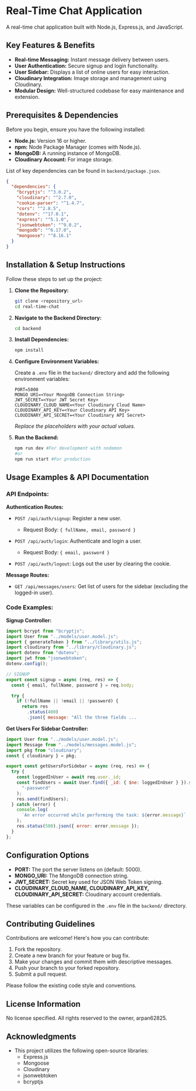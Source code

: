 # Real-Time Chat Application

A real-time chat application built with Node.js, Express.js, and JavaScript.

## Key Features & Benefits

*   **Real-time Messaging:** Instant message delivery between users.
*   **User Authentication:** Secure signup and login functionality.
*   **User Sidebar:** Displays a list of online users for easy interaction.
*   **Cloudinary Integration:** Image storage and management using Cloudinary.
*   **Modular Design:** Well-structured codebase for easy maintenance and extension.

## Prerequisites & Dependencies

Before you begin, ensure you have the following installed:

*   **Node.js:**  Version 16 or higher.
*   **npm:** Node Package Manager (comes with Node.js).
*   **MongoDB:** A running instance of MongoDB.
*   **Cloudinary Account:** For image storage.

List of key dependencies can be found in `backend/package.json`.

```json
{
  "dependencies": {
    "bcryptjs": "^3.0.2",
    "cloudinary": "^2.7.0",
    "cookie-parser": "^1.4.7",
    "cors": "^2.8.5",
    "dotenv": "^17.0.1",
    "express": "^5.1.0",
    "jsonwebtoken": "^9.0.2",
    "mongodb": "^6.17.0",
    "mongoose": "^8.16.1"
  }
}
```

## Installation & Setup Instructions

Follow these steps to set up the project:

1.  **Clone the Repository:**
    ```bash
    git clone <repository_url>
    cd real-time-chat
    ```

2.  **Navigate to the Backend Directory:**
    ```bash
    cd backend
    ```

3.  **Install Dependencies:**
    ```bash
    npm install
    ```

4.  **Configure Environment Variables:**

    Create a `.env` file in the `backend/` directory and add the following environment variables:

    ```
    PORT=5000
    MONGO_URI=<Your MongoDB Connection String>
    JWT_SECRET=<Your JWT Secret Key>
    CLOUDINARY_CLOUD_NAME=<Your Cloudinary Cloud Name>
    CLOUDINARY_API_KEY=<Your Cloudinary API Key>
    CLOUDINARY_API_SECRET=<Your Cloudinary API Secret>
    ```

    *Replace the placeholders with your actual values.*

5.  **Run the Backend:**
    ```bash
    npm run dev #For development with nodemon
    #or
    npm run start #For production
    ```

## Usage Examples & API Documentation

### API Endpoints:

**Authentication Routes:**

*   `POST /api/auth/signup`:  Register a new user.
    *   Request Body: `{ fullName, email, password }`

*   `POST /api/auth/login`:  Authenticate and login a user.
    *   Request Body: `{ email, password }`

*   `POST /api/auth/logout`: Logs out the user by clearing the cookie.

**Message Routes:**

*   `GET /api/messages/users`: Get list of users for the sidebar (excluding the logged-in user).

### Code Examples:

**Signup Controller:**

```js
import bcrypt from "bcryptjs";
import User from "../models/user.model.js";
import { generateToken } from "../library/utils.js";
import cloudinary from "../library/cloudinary.js";
import dotenv from "dotenv";
import jwt from "jsonwebtoken";
dotenv.config();

// SIGNUP
export const signup = async (req, res) => {
  const { email, fullName, password } = req.body;

  try {
    if (!fullName || !email || !password) {
      return res
        .status(400)
        .json({ message: "All the three fields ...
```

**Get Users For Sidebar Controller:**

```js
import User from "../models/user.model.js";
import Message from "../models/messages.model.js";
import pkg from "cloudinary";
const { cloudinary } = pkg;

export const getUsersForSidebar = async (req, res) => {
  try {
    const loggedInUser = await req.user._id;
    const findUsers = await User.find({ _id: { $ne: loggedInUser } }).select(
      "-password"
    );
    res.send(findUsers);
  } catch (error) {
    console.log(
      `An error occurred while performing the task: ${error.message}`
    );
    res.status(500).json({ error: error.message });
  }
};
```

## Configuration Options

*   **PORT:**  The port the server listens on (default: 5000).
*   **MONGO_URI:**  The MongoDB connection string.
*   **JWT_SECRET:**  Secret key used for JSON Web Token signing.
*   **CLOUDINARY_CLOUD_NAME, CLOUDINARY_API_KEY, CLOUDINARY_API_SECRET:** Cloudinary account credentials.

These variables can be configured in the `.env` file in the `backend/` directory.

## Contributing Guidelines

Contributions are welcome!  Here's how you can contribute:

1.  Fork the repository.
2.  Create a new branch for your feature or bug fix.
3.  Make your changes and commit them with descriptive messages.
4.  Push your branch to your forked repository.
5.  Submit a pull request.

Please follow the existing code style and conventions.

## License Information

No license specified. All rights reserved to the owner, arpan62825.

## Acknowledgments

*   This project utilizes the following open-source libraries:
    *   Express.js
    *   Mongoose
    *   Cloudinary
    *   jsonwebtoken
    *   bcryptjs
